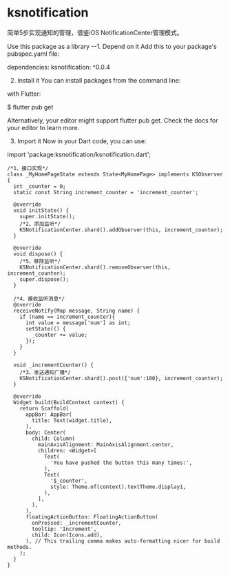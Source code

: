 # ksnotification
简单5步实现通知的管理，借鉴iOS NotificationCenter管理模式。

Use this package as a library
--1. Depend on it
Add this to your package's pubspec.yaml file:

dependencies:
  ksnotification: ^0.0.4

2. Install it
You can install packages from the command line:

with Flutter:

$ flutter pub get

Alternatively, your editor might support flutter pub get. Check the docs for your editor to learn more.

3. Import it
Now in your Dart code, you can use:


import 'package:ksnotification/ksnotification.dart';

	/*1、接口实现*/
	class _MyHomePageState extends State<MyHomePage> implements KSObserver {
	  int _counter = 0;
	  static const String increment_counter = 'increment_counter';
	
	  @override
	  void initState() {
	    super.initState();
	    /*2、添加监听*/
	    KSNotificationCenter.shard().addObserver(this, increment_counter);
	  }
	
	  @override
	  void dispose() {
	    /*5、移除监听*/
	    KSNotificationCenter.shard().removeObserver(this, increment_counter);
	    super.dispose();
	  }
	
	  /*4、接收监听消息*/
	  @override
	  receiveNotify(Map message, String name) {
	    if (name == increment_counter){
	      int value = message['num'] as int;
	      setState(() {
	        _counter += value;
	      });
	    }
	  }
	
	  void _incrementCounter() {
	    /*3、发送通知广播*/
	    KSNotificationCenter.shard().post({'num':100}, increment_counter);
	  }
	
	  @override
	  Widget build(BuildContext context) {
	    return Scaffold(
	      appBar: AppBar(
	        title: Text(widget.title),
	      ),
	      body: Center(
	        child: Column(
	          mainAxisAlignment: MainAxisAlignment.center,
	          children: <Widget>[
	            Text(
	              'You have pushed the button this many times:',
	            ),
	            Text(
	              '$_counter',
	              style: Theme.of(context).textTheme.display1,
	            ),
	          ],
	        ),
	      ),
	      floatingActionButton: FloatingActionButton(
	        onPressed: _incrementCounter,
	        tooltip: 'Increment',
	        child: Icon(Icons.add),
	      ), // This trailing comma makes auto-formatting nicer for build methods.
	    );
	  }
	}
